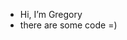 - Hi, I’m Gregory
- there are some code =)

<!---
strogg1987/strogg1987 is a ✨ special ✨ repository because its `README.md` (this file) appears on your GitHub profile.
You can click the Preview link to take a look at your changes.
--->
